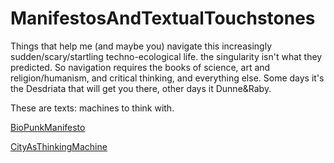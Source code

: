 # ManifestosAndTextualTouchstones
Things that help me (and maybe you) navigate this increasingly sudden/scary/startling techno-ecological life. the singularity isn't what they predicted. So navigation requires the books of science, art and religion/humanism, and critical thinking, and everything else. 
Some days it's the Desdriata that will get you there, other days it Dunne&Raby.

These are texts: machines to think with.

[BioPunkManifesto](http://www.briandegger.co.uk/ManifestosAndTextualTouchstones/BioPunkManifesto.html)

[CityAsThinkingMachine](http://www.briandegger.co.uk/ManifestosAndTextualTouchstones/CityAsThinkingMachine.html)
